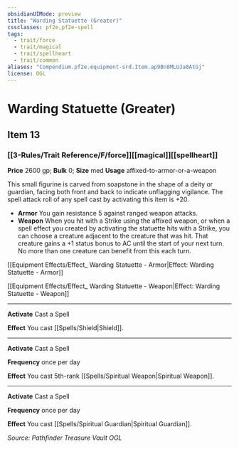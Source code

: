 ```yaml
---
obsidianUIMode: preview
title: "Warding Statuette (Greater)"
cssclasses: pf2e,pf2e-spell
tags:
  - trait/force
  - trait/magical
  - trait/spellheart
  - trait/common
aliases: "Compendium.pf2e.equipment-srd.Item.ap9Bn8MLUJa8AtGj"
license: OGL
---
```

# Warding Statuette (Greater)
## Item 13
### [[3-Rules/Trait Reference/F/force]][[magical]][[spellheart]]


**Price** 2600 gp; 
**Bulk** 0; **Size** med
**Usage** affixed-to-armor-or-a-weapon

This small figurine is carved from soapstone in the shape of a deity or guardian, facing both front and back to indicate unflagging vigilance. The spell attack roll of any spell cast by activating this item is +20.

*   **Armor** You gain resistance 5 against ranged weapon attacks.
*   **Weapon** When you hit with a Strike using the affixed weapon, or when a spell effect you created by activating the statuette hits with a Strike, you can choose a creature adjacent to the creature that was hit. That creature gains a +1 status bonus to AC until the start of your next turn. No more than one creature can benefit from this each turn.

[[Equipment Effects/Effect_ Warding Statuette - Armor|Effect: Warding Statuette - Armor]]

[[Equipment Effects/Effect_ Warding Statuette - Weapon|Effect: Warding Statuette - Weapon]]

* * *

**Activate** Cast a Spell

**Effect** You cast [[Spells/Shield|Shield]].

* * *

**Activate** Cast a Spell

**Frequency** once per day

**Effect** You cast 5th-rank [[Spells/Spiritual Weapon|Spiritual Weapon]].

* * *

**Activate** Cast a Spell

**Frequency** once per day

**Effect** You cast [[Spells/Spiritual Guardian|Spiritual Guardian]].

*Source: Pathfinder Treasure Vault*
*OGL*